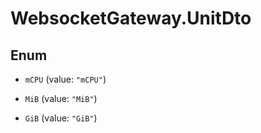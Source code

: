 # WebsocketGateway.UnitDto

## Enum


* `mCPU` (value: `"mCPU"`)

* `MiB` (value: `"MiB"`)

* `GiB` (value: `"GiB"`)


